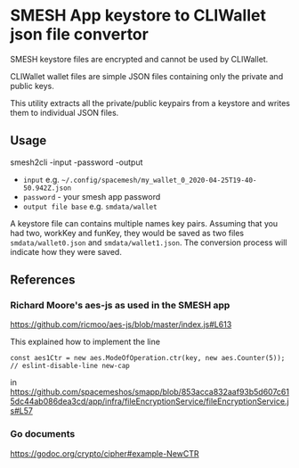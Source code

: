 # SMESH App keystore to CLIWallet json file convertor

SMESH keystore files are encrypted and cannot be used by CLIWallet.

CLIWallet wallet files are simple JSON files containing only the private and public keys.

This utility extracts all the private/public keypairs from a keystore and writes them to individual JSON files.

## Usage

smesh2cli -input <path to keystore> -password <SMESH password> -output <output file base>

* `input` e.g. `~/.config/spacemesh/my_wallet_0_2020-04-25T19-40-50.942Z.json`
* `password` - your smesh app password
* `output file base` e.g. `smdata/wallet`

A keystore file can contains multiple names key pairs. Assuming that you had two, workKey and funKey, they would be saved as two files `smdata/wallet0.json` and `smdata/wallet1.json`. The conversion process will indicate how they were saved.

## References

### Richard Moore's aes-js as used in the SMESH app

https://github.com/ricmoo/aes-js/blob/master/index.js#L613

This explained how to implement the line

`const aes1Ctr = new aes.ModeOfOperation.ctr(key, new aes.Counter(5)); // eslint-disable-line new-cap`

in https://github.com/spacemeshos/smapp/blob/853acca832aaf93b5d607c615dc44ab086dea3cd/app/infra/fileEncryptionService/fileEncryptionService.js#L57



### Go documents

https://godoc.org/crypto/cipher#example-NewCTR